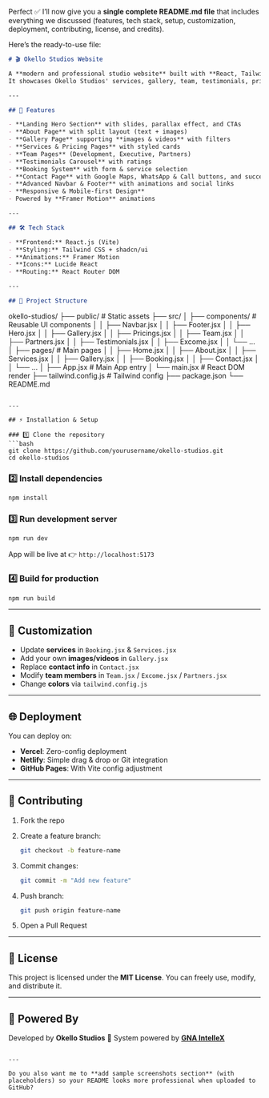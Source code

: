 Perfect ✅ I’ll now give you a **single complete README.md file** that includes everything we discussed (features, tech stack, setup, customization, deployment, contributing, license, and credits).

Here’s the ready-to-use file:

```markdown
# 🎬 Okello Studios Website  

A **modern and professional studio website** built with **React, Tailwind CSS, Framer Motion, and React Router**.  
It showcases Okello Studios' services, gallery, team, testimonials, pricing, booking system, and more — designed for performance, responsiveness, and elegant animations.  

---

## 🚀 Features  

- **Landing Hero Section** with slides, parallax effect, and CTAs  
- **About Page** with split layout (text + images)  
- **Gallery Page** supporting **images & videos** with filters  
- **Services & Pricing Pages** with styled cards  
- **Team Pages** (Development, Executive, Partners)  
- **Testimonials Carousel** with ratings  
- **Booking System** with form & service selection  
- **Contact Page** with Google Maps, WhatsApp & Call buttons, and success modal  
- **Advanced Navbar & Footer** with animations and social links  
- **Responsive & Mobile-first Design**  
- Powered by **Framer Motion** animations  

---

## 🛠️ Tech Stack  

- **Frontend:** React.js (Vite)  
- **Styling:** Tailwind CSS + shadcn/ui  
- **Animations:** Framer Motion  
- **Icons:** Lucide React  
- **Routing:** React Router DOM  

---

## 📂 Project Structure  

```

okello-studios/
├── public/               # Static assets
├── src/
│   ├── components/       # Reusable UI components
│   │   ├── Navbar.jsx
│   │   ├── Footer.jsx
│   │   ├── Hero.jsx
│   │   ├── Gallery.jsx
│   │   ├── Pricings.jsx
│   │   ├── Team.jsx
│   │   ├── Partners.jsx
│   │   ├── Testimonials.jsx
│   │   ├── Excome.jsx
│   │   └── ...
│   ├── pages/            # Main pages
│   │   ├── Home.jsx
│   │   ├── About.jsx
│   │   ├── Services.jsx
│   │   ├── Gallery.jsx
│   │   ├── Booking.jsx
│   │   ├── Contact.jsx
│   │   └── ...
│   ├── App.jsx           # Main App entry
│   └── main.jsx          # React DOM render
├── tailwind.config.js    # Tailwind config
├── package.json
└── README.md

````

---

## ⚡ Installation & Setup  

### 1️⃣ Clone the repository  
```bash
git clone https://github.com/yourusername/okello-studios.git
cd okello-studios
````

### 2️⃣ Install dependencies

```bash
npm install
```

### 3️⃣ Run development server

```bash
npm run dev
```

App will be live at 👉 `http://localhost:5173`

### 4️⃣ Build for production

```bash
npm run build
```

---

## 🎨 Customization

* Update **services** in `Booking.jsx` & `Services.jsx`
* Add your own **images/videos** in `Gallery.jsx`
* Replace **contact info** in `Contact.jsx`
* Modify **team members** in `Team.jsx` / `Excome.jsx` / `Partners.jsx`
* Change **colors** via `tailwind.config.js`

---

## 🌐 Deployment

You can deploy on:

* **Vercel**: Zero-config deployment
* **Netlify**: Simple drag & drop or Git integration
* **GitHub Pages**: With Vite config adjustment

---

## 🤝 Contributing

1. Fork the repo
2. Create a feature branch:

   ```bash
   git checkout -b feature-name
   ```
3. Commit changes:

   ```bash
   git commit -m "Add new feature"
   ```
4. Push branch:

   ```bash
   git push origin feature-name
   ```
5. Open a Pull Request

---

## 📜 License

This project is licensed under the **MIT License**.
You can freely use, modify, and distribute it.

---

## 🔗 Powered By

Developed by **Okello Studios** 💜
System powered by [**GNA IntelleX**](https://gnaintellex.com)

```

---

Do you also want me to **add sample screenshots section** (with placeholders) so your README looks more professional when uploaded to GitHub?
```
